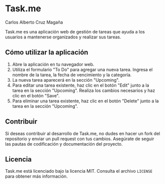 # Task.me
Carlos Alberto Cruz Magaña

Task.me es una aplicación web de gestión de tareas que ayuda a los usuarios a mantenerse organizados y realizar sus tareas.

## Cómo utilizar la aplicación

1. Abre la aplicación en tu navegador web.
2. Utiliza el formulario "To Do" para agregar una nueva tarea. Ingresa el nombre de la tarea, la fecha de vencimiento y la categoría.
3. La nueva tarea aparecerá en la sección "Upcoming".
4. Para editar una tarea existente, haz clic en el botón "Edit" junto a la tarea en la sección "Upcoming". Realiza los cambios necesarios y haz clic en el botón "Save".
5. Para eliminar una tarea existente, haz clic en el botón "Delete" junto a la tarea en la sección "Upcoming".

## Contribuir

Si deseas contribuir al desarrollo de Task.me, no dudes en hacer un fork del repositorio y enviar un pull request con tus cambios. Asegúrate de seguir las pautas de codificación y documentación del proyecto.

## Licencia

Task.me está licenciado bajo la licencia MIT. Consulta el archivo `LICENSE` para obtener más información.

